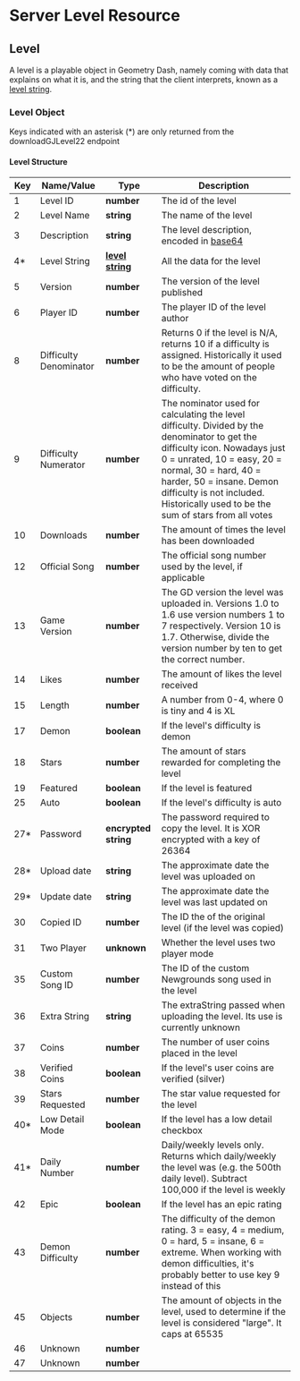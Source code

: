 
# Server Level Resource

## Level

A level is a playable object in Geometry Dash, namely coming with data that explains on what it is, and the string that the client interprets, known as a [level string](#).

### Level Object

Keys indicated with an asterisk (*) are only returned from the downloadGJLevel22 endpoint

#### Level Structure

| Key | Name/Value      | Type                                         | Description                                                              
|-----|-----------------|----------------------------------------------|--------------------------------------------------------------------------
| 1   | Level ID        | **number**                                   | The id of the level                                                      
| 2   | Level Name      | **string**                                   | The name of the level                                                    
| 3   | Description     | **string**                                   | The level description, encoded in [base64](/topics/encryption/base64.md) 
| 4*  | Level String    | **[level string]()**                         | All the data for the level                               
| 5   | Version         | **number**                                   | The version of the level published                                       
| 6   | Player ID       | **number**            | The player ID of the level author
| 8   | Difficulty Denominator | **number**            | Returns 0 if the level is N/A, returns 10 if a difficulty is assigned. Historically it used to be the amount of people who have voted on the difficulty.
| 9   | Difficulty Numerator      | **number**                                   | The nominator used for calculating the level difficulty. Divided by the denominator to get the difficulty icon. Nowadays just 0 = unrated, 10 = easy, 20 = normal, 30 = hard, 40 = harder, 50 = insane. Demon difficulty is not included. Historically used to be the sum of stars from all votes
| 10  | Downloads       | **number**                                   | The amount of times the level has been downloaded                          
| 12  | Official Song   | **number** | The official song number used by the level, if applicable         
| 13  | Game Version    | **number** 			                   	   | The GD version the level was uploaded in. Versions 1.0 to 1.6 use version numbers 1 to 7 respectively. Version 10 is 1.7. Otherwise, divide the version number by ten to get the correct number. 
| 14  | Likes           | **number** 			                   	   | The amount of likes the level received
| 15  | Length          | **number** 			                   	   | A number from 0-4, where 0 is tiny and 4 is XL     
| 17  | Demon           | **boolean** 				                   | If the level's difficulty is demon    
| 18  | Stars           | **number** 				                   | The amount of stars rewarded for completing the level
| 19  | Featured        | **boolean** 			                       | If the level is featured 
| 25  | Auto            | **boolean** 				                   | If the level's difficulty is auto   
| 27* | Password        | **encrypted string** 	                       | The password required to copy the level. It is XOR encrypted with a key of 26364
| 28* | Upload date     | **string** 				                   | The approximate date the level was uploaded on 
| 29* | Update date     | **string** 				                   | The approximate date the level was last updated on 
| 30  | Copied ID       | **number** 				                   | The ID the of the original level (if the level was copied)   
| 31  | Two Player         | **unknown** 				                 | Whether the level uses two player mode
| 35  | Custom Song ID  | **number** 				                   | The ID of the custom Newgrounds song used in the level    
| 36  | Extra String    | **string**                           | The extraString passed when uploading the level. Its use is currently unknown
| 37  | Coins           | **number** 				                   | The number of user coins placed in the level      
| 38  | Verified Coins  | **boolean** 				                   | If the level's user coins are verified (silver)
| 39  | Stars Requested | **number** 				                   | The star value requested for the level     
| 40* | Low Detail Mode | **boolean** 				                   | If the level has a low detail checkbox    
| 41*  | Daily Number    | **number** 				                   | Daily/weekly levels only. Returns which daily/weekly the level was (e.g. the 500th daily level). Subtract 100,000 if the level is weekly
| 42  | Epic            | **boolean** 				                   | If the level has an epic rating    
| 43  | Demon Difficulty| **number** 				                   | The difficulty of the demon rating. 3 = easy, 4 = medium, 0 = hard, 5 = insane, 6 = extreme. When working with demon difficulties, it's probably better to use key 9 instead of this
| 45  | Objects         | **number** 				                   | The amount of objects in the level, used to determine if the level is considered "large". It caps at 65535     
| 46  | Unknown         | **number** 				                   | 
| 47  | Unknown         | **number** 				                   | 
